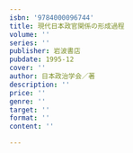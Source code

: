 ```yaml
---
isbn: '9784000096744'
title: 現代日本政官関係の形成過程
volume: ''
series: ''
publisher: 岩波書店
pubdate: 1995-12
cover: ''
author: 日本政治学会／著
description: ''
price: ''
genre: ''
target: ''
format: ''
content: ''

---
```

